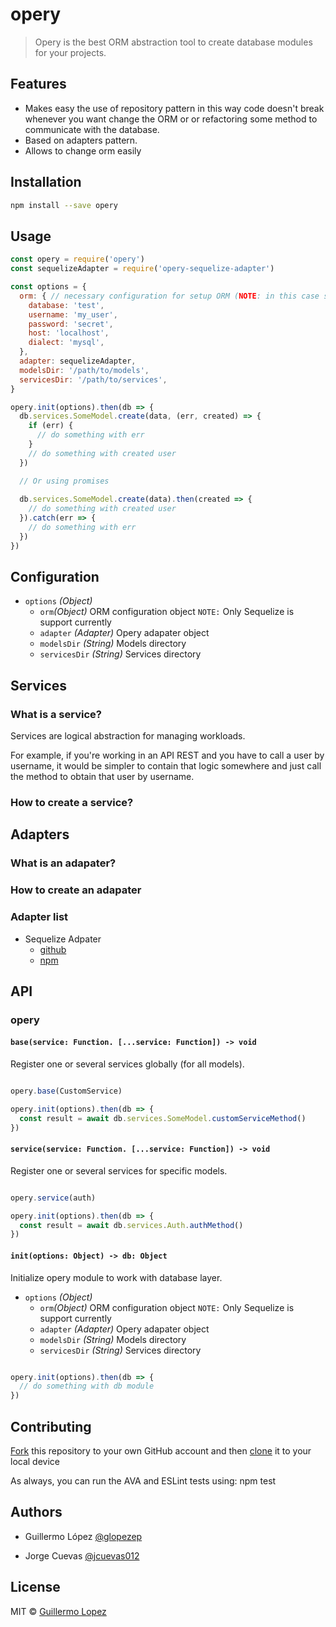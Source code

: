 # opery

> Opery is the best ORM abstraction tool to create database modules for your projects.

## Features

* Makes easy the use of repository pattern in this way code doesn't break whenever you want     change the ORM or or refactoring some method to communicate with the database. 
* Based on adapters pattern.
* Allows to change orm easily

## Installation 

```bash
npm install --save opery
```

## Usage

```js
const opery = require('opery')
const sequelizeAdapter = require('opery-sequelize-adapter')

const options = {
  orm: { // necessary configuration for setup ORM (NOTE: in this case sequelize).
    database: 'test',
    username: 'my_user',
    password: 'secret',
    host: 'localhost',
    dialect: 'mysql',
  },
  adapter: sequelizeAdapter,
  modelsDir: '/path/to/models',
  servicesDir: '/path/to/services',
}

opery.init(options).then(db => {
  db.services.SomeModel.create(data, (err, created) => {
    if (err) {
      // do something with err
    }
    // do something with created user
  })

  // Or using promises
  
  db.services.SomeModel.create(data).then(created => {
    // do something with created user
  }).catch(err => {
    // do something with err
  })
})
```

## Configuration
- `options` _(Object)_
  - `orm`_(Object)_ ORM configuration object `NOTE:` Only Sequelize is support currently
  - `adapter` _(Adapter)_ Opery adapater object
  - `modelsDir` _(String)_ Models directory
  - `servicesDir` _(String)_ Services directory

## Services

### What is a service?

Services are logical abstraction for managing workloads.

For example, if you're working in an API REST and you have to call a user by username, it would be simpler to contain that logic somewhere and just call the method to obtain that user by username.

### How to create a service?

## Adapters

### What is an adapater?

### How to create an adapater

### Adapter list

- Sequelize Adpater 
  - [github](https://github.com/glopezep/opery-sequelize-adapater)
  - [npm](https://www.npmjs.com/package/opery-sequelize-adapter)

## API

### opery

#### `base(service: Function. [...service: Function]) -> void`

Register one or several services globally (for all models).

```js

opery.base(CustomService)

opery.init(options).then(db => {
  const result = await db.services.SomeModel.customServiceMethod()
})

```

#### `service(service: Function. [...service: Function]) -> void`

Register one or several services for specific models.

```js

opery.service(auth)

opery.init(options).then(db => {
  const result = await db.services.Auth.authMethod()
})

```

#### `init(options: Object) -> db: Object`

Initialize opery module to work with database layer.

- `options` _(Object)_
  - `orm`_(Object)_ ORM configuration object `NOTE:` Only Sequelize is support currently
  - `adapter` _(Adapter)_ Opery adapater object
  - `modelsDir` _(String)_ Models directory
  - `servicesDir` _(String)_ Services directory

```js

opery.init(options).then(db => {
  // do something with db module
})

```

## Contributing

[Fork](https://help.github.com/articles/fork-a-repo/) this repository to your own GitHub account and then [clone](https://help.github.com/articles/cloning-a-repository/) it to your local device

As always, you can run the AVA and ESLint tests using: npm test

## Authors

- Guillermo López [@glopezep](http://www.guillermolopez.net)

- Jorge Cuevas [@jcuevas012](https://github.com/jcuevas012)

## License

MIT © [Guillermo Lopez](http://www.guillermolopez.net)
